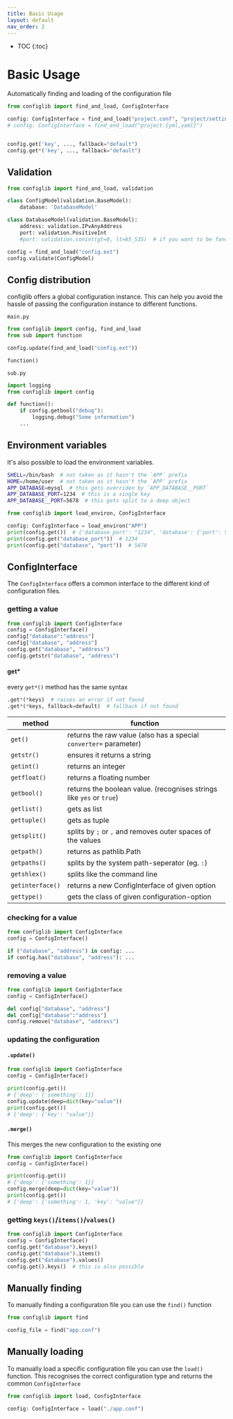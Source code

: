 ```yaml
---
title: Basic Usage
layout: default
nav_order: 2
---
```


* TOC
{:toc}

# Basic Usage

Automatically finding and loading of the configuration file

```python
from configlib import find_and_load, ConfigInterface

config: ConfigInterface = find_and_load("project.conf", "project/settings.conf")
# config: ConfigInterface = find_and_load("project.{yml,yaml}")


config.get('key', ..., fallback="default")
config.get*('key', ..., fallback="default")
```

## Validation

```python
from configlib import find_and_load, validation

class ConfigModel(validation.BaseModel):
    database: 'DatabaseModel'

class DatabaseModel(validation.BaseModel):
    address: validation.IPvAnyAddress
    port: validation.PositiveInt
    #port: validation.conint(gt=0, lt=65_535)  # if you want to be fancy

config = find_and_load("config.ext")
config.validate(ConfigModel)
```

## Config distribution

configlib offers a global configuration instance.
This can help you avoid the hassle of passing the configuration instance to different functions.

`main.py`
```python
from configlib import config, find_and_load
from sub import function

config.update(find_and_load("config.ext"))

function()
```

`sub.py`
```python
import logging
from configlib import config

def function():
    if config.getbool("debug"):
        logging.debug("Some information")
    ...
```

## Environment variables

It's also possible to load the environment variables.

```bash
SHELL=/bin/bash  # not taken as it hasn't the `APP` prefix
HOME=/home/user  # not taken as it hasn't the `APP` prefix
APP_DATABASE=mysql  # this gets overriden by `APP_DATABASE__PORT`
APP_DATABASE_PORT=1234  # this is a single key
APP_DATABASE__PORT=5678  # this gets split to a deep object
```
```python
from configlib import load_environ, ConfigInterface

config: ConfigInterface = load_environ("APP")
print(config.get())  # {'database_port': "1234", 'database': {'port': 5678}}
print(config.get("database_port"))  # 1234
print(config.get("database", "port"))  # 5678
```

## ConfigInterface

The `ConfigInterface` offers a common interface to the different kind of configuration files.

### getting a value

```python
from configlib import ConfigInterface
config = ConfigInterface()
config["database":"address"]
config["database", "address"]
config.get("database", "address")
config.getstr("database", "address")
```

#### get*

every `get*()` method has the same syntax

```python
.get*(*keys)  # raises an error if not found
.get*(*keys, fallback=default)  # fallback if not found
```

| method           | function                                                             |
|------------------|----------------------------------------------------------------------|
| `get()`          | returns the raw value (also has a special `converter=` parameter)    |
| `getstr()`       | ensures it returns a string                                          |
| `getint()`       | returns an integer                                                   |
| `getfloat()`     | returns a floating number                                            |
| `getbool()`      | returns the boolean value. (recognises strings like `yes` or `true`) |
| `getlist()`      | gets as list                                                         |
| `gettuple()`     | gets as tuple                                                        |
| `getsplit()`     | splits by `;` or `,` and removes outer spaces of the values          |
| `getpath()`      | returns as pathlib.Path                                              |
| `getpaths()`     | splits by the system path-seperator (eg. `:`)                        |
| `getshlex()`     | splits like the command line                                         |
| `getinterface()` | returns a new ConfigInterface of given option                        |
| `gettype()`      | gets the class of given configuration-option                         |

### checking for a value

```python
from configlib import ConfigInterface
config = ConfigInterface()

if ("database", "address") in config: ...
if config.has("database", "address"): ...
```

### removing a value

```python
from configlib import ConfigInterface
config = ConfigInterface()

del config["database", "address"]
del config["database":"address"]
config.remove("database", "address")
```

### updating the configuration

#### `.update()`

```python
from configlib import ConfigInterface
config = ConfigInterface()

print(config.get())
# {'deep': {'something': 1}}
config.update(deep=dict(key="value"))
print(config.get())
# {'deep': {'key': "value"}}
```

#### `.merge()`

This merges the new configuration to the existing one

```python
from configlib import ConfigInterface
config = ConfigInterface()

print(config.get())
# {'deep': {'something': 1}}
config.merge(deep=dict(key="value"))
print(config.get())
# {'deep': {'something': 1, 'key': "value"}}
```

### getting `keys()`/`items()`/`values()`

```python
from configlib import ConfigInterface
config = ConfigInterface()
config.get("database").keys()
config.get("database").items()
config.get("database").values()
config.get().keys()  # this is also possible
```

## Manually finding

To manually finding a configuration file you can use the `find()` function

```python
from configlib import find

config_file = find("app.conf")
```

## Manually loading

To manually load a specific configuration file you can use the `load()` function.
This recognises the correct configuration type and returns the common `ConfigInterface`

```python
from configlib import load, ConfigInterface

config: ConfigInterface = load("./app.conf")
```
